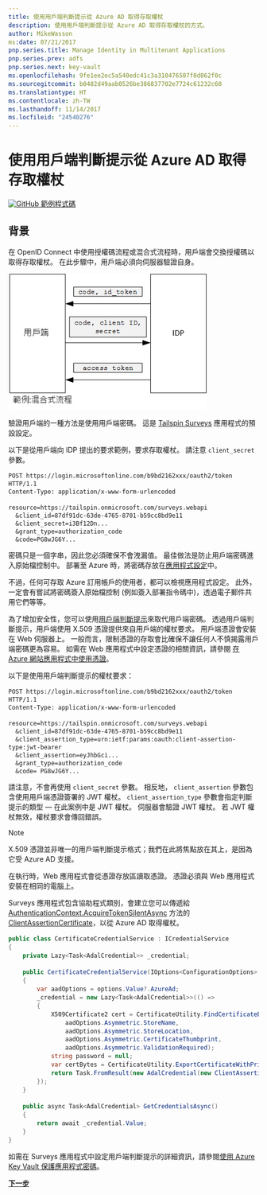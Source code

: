 ```yaml
---
title: 使用用戶端判斷提示從 Azure AD 取得存取權杖
description: 使用用戶端判斷提示從 Azure AD 取得存取權杖的方式。
author: MikeWasson
ms:date: 07/21/2017
pnp.series.title: Manage Identity in Multitenant Applications
pnp.series.prev: adfs
pnp.series.next: key-vault
ms.openlocfilehash: 9fe1ee2ec5a540edc41c3a310476507f8d862f0c
ms.sourcegitcommit: b0482d49aab0526be386837702e7724c61232c60
ms.translationtype: HT
ms.contentlocale: zh-TW
ms.lasthandoff: 11/14/2017
ms.locfileid: "24540276"
---
```

# <a name="use-client-assertion-to-get-access-tokens-from-azure-ad"></a>使用用戶端判斷提示從 Azure AD 取得存取權杖

[![GitHub](../_images/github.png) 範例程式碼][sample application]

## <a name="background"></a>背景
在 OpenID Connect 中使用授權碼流程或混合式流程時，用戶端會交換授權碼以取得存取權杖。 在此步驟中，用戶端必須向伺服器驗證自身。

![用戶端密碼](./images/client-secret.png)

驗證用戶端的一種方法是使用用戶端密碼。 這是 [Tailspin Surveys][Surveys] 應用程式的預設設定。

以下是從用戶端向 IDP 提出的要求範例，要求存取權杖。 請注意 `client_secret` 參數。

```
POST https://login.microsoftonline.com/b9bd2162xxx/oauth2/token HTTP/1.1
Content-Type: application/x-www-form-urlencoded

resource=https://tailspin.onmicrosoft.com/surveys.webapi
  &client_id=87df91dc-63de-4765-8701-b59cc8bd9e11
  &client_secret=i3Bf12Dn...
  &grant_type=authorization_code
  &code=PG8wJG6Y...
```

密碼只是一個字串，因此您必須確保不會洩漏值。 最佳做法是防止用戶端密碼進入原始檔控制中。 部署至 Azure 時，將密碼存放在[應用程式設定][configure-web-app]中。

不過，任何可存取 Azure 訂用帳戶的使用者，都可以檢視應用程式設定。 此外，一定會有嘗試將密碼簽入原始檔控制 (例如簽入部署指令碼中)，透過電子郵件共用它們等等。

為了增加安全性，您可以使用[用戶端判斷提示]來取代用戶端密碼。 透過用戶端判斷提示，用戶端使用 X.509 憑證提供來自用戶端的權杖要求。 用戶端憑證會安裝在 Web 伺服器上。 一般而言，限制憑證的存取會比確保不讓任何人不慎揭露用戶端密碼更為容易。 如需在 Web 應用程式中設定憑證的相關資訊，請參閱 [在 Azure 網站應用程式中使用憑證][using-certs-in-websites]。

以下是使用用戶端判斷提示的權杖要求：

```
POST https://login.microsoftonline.com/b9bd2162xxx/oauth2/token HTTP/1.1
Content-Type: application/x-www-form-urlencoded

resource=https://tailspin.onmicrosoft.com/surveys.webapi
  &client_id=87df91dc-63de-4765-8701-b59cc8bd9e11
  &client_assertion_type=urn:ietf:params:oauth:client-assertion-type:jwt-bearer
  &client_assertion=eyJhbGci...
  &grant_type=authorization_code
  &code= PG8wJG6Y...
```

請注意，不會再使用 `client_secret` 參數。 相反地， `client_assertion` 參數包含使用用戶端憑證簽署的 JWT 權杖。 `client_assertion_type` 參數會指定判斷提示的類型 &mdash; 在此案例中是 JWT 權杖。 伺服器會驗證 JWT 權杖。 若 JWT 權杖無效，權杖要求會傳回錯誤。

> [!NOTE]
> X.509 憑證並非唯一的用戶端判斷提示格式；我們在此將焦點放在其上，是因為它受 Azure AD 支援。
> 
> 

在執行時，Web 應用程式會從憑證存放區讀取憑證。 憑證必須與 Web 應用程式安裝在相同的電腦上。

Surveys 應用程式包含協助程式類別，會建立您可以傳遞給 [AuthenticationContext.AcquireTokenSilentAsync](/dotnet/api/microsoft.identitymodel.clients.activedirectory.authenticationcontext.acquiretokensilentasync) 方法的 [ClientAssertionCertificate](/dotnet/api/microsoft.identitymodel.clients.activedirectory.clientassertioncertificate)，以從 Azure AD 取得權杖。

```csharp
public class CertificateCredentialService : ICredentialService
{
    private Lazy<Task<AdalCredential>> _credential;

    public CertificateCredentialService(IOptions<ConfigurationOptions> options)
    {
        var aadOptions = options.Value?.AzureAd;
        _credential = new Lazy<Task<AdalCredential>>(() =>
        {
            X509Certificate2 cert = CertificateUtility.FindCertificateByThumbprint(
                aadOptions.Asymmetric.StoreName,
                aadOptions.Asymmetric.StoreLocation,
                aadOptions.Asymmetric.CertificateThumbprint,
                aadOptions.Asymmetric.ValidationRequired);
            string password = null;
            var certBytes = CertificateUtility.ExportCertificateWithPrivateKey(cert, out password);
            return Task.FromResult(new AdalCredential(new ClientAssertionCertificate(aadOptions.ClientId, new X509Certificate2(certBytes, password))));
        });
    }

    public async Task<AdalCredential> GetCredentialsAsync()
    {
        return await _credential.Value;
    }
}
```

如需在 Surveys 應用程式中設定用戶端判斷提示的詳細資訊，請參閱[使用 Azure Key Vault 保護應用程式密碼][key vault]。

[**下一步**][key vault]

<!-- Links -->
[configure-web-app]: /azure/app-service-web/web-sites-configure/
[azure-management-portal]: https://portal.azure.com
[用戶端判斷提示]: https://tools.ietf.org/html/rfc7521
[key vault]: key-vault.md
[Setup-KeyVault]: https://github.com/mspnp/multitenant-saas-guidance/blob/master/scripts/Setup-KeyVault.ps1
[Surveys]: tailspin.md
[using-certs-in-websites]: https://azure.microsoft.com/blog/using-certificates-in-azure-websites-applications/

[sample application]: https://github.com/mspnp/multitenant-saas-guidance
